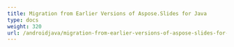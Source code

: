 ```yaml
---
title: Migration from Earlier Versions of Aspose.Slides for Java
type: docs
weight: 320
url: /androidjava/migration-from-earlier-versions-of-aspose-slides-for-java/
---
```

